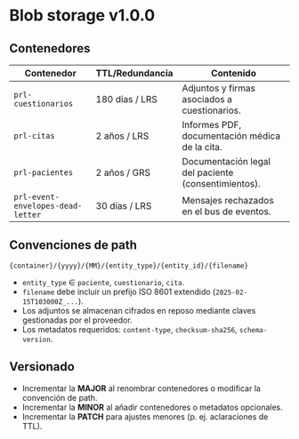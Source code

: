 # Blob storage v1.0.0

## Contenedores

| Contenedor                         | TTL/Redundancia | Contenido                                           |
|------------------------------------|-----------------|-----------------------------------------------------|
| `prl-cuestionarios`                | 180 días / LRS  | Adjuntos y firmas asociados a cuestionarios.        |
| `prl-citas`                        | 2 años / LRS    | Informes PDF, documentación médica de la cita.      |
| `prl-pacientes`                    | 2 años / GRS    | Documentación legal del paciente (consentimientos). |
| `prl-event-envelopes-dead-letter`  | 30 días / LRS   | Mensajes rechazados en el bus de eventos.           |

## Convenciones de path

```
{container}/{yyyy}/{MM}/{entity_type}/{entity_id}/{filename}
```

- `entity_type` ∈ `paciente`, `cuestionario`, `cita`.
- `filename` debe incluir un prefijo ISO 8601 extendido (`2025-02-15T103000Z_...`).
- Los adjuntos se almacenan cifrados en reposo mediante claves gestionadas por el proveedor.
- Los metadatos requeridos: `content-type`, `checksum-sha256`, `schema-version`.

## Versionado

- Incrementar la **MAJOR** al renombrar contenedores o modificar la convención de path.
- Incrementar la **MINOR** al añadir contenedores o metadatos opcionales.
- Incrementar la **PATCH** para ajustes menores (p. ej. aclaraciones de TTL).

